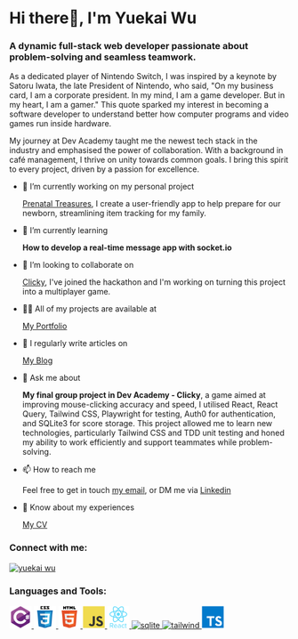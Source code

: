 

<h1>Hi there👋, I'm Yuekai Wu</h1>
<h3>A dynamic full-stack web developer passionate about problem-solving and seamless teamwork.</h3>
<p>As a dedicated player of Nintendo Switch, I was inspired by a keynote by Satoru Iwata, the late President of Nintendo, who said, "On my business card, I am a corporate president. In my mind, I am a game developer. But in my heart, I am a gamer." This quote sparked my interest in becoming a software developer to understand better how computer programs and video games run inside hardware. </p> 
<p>My journey at Dev Academy taught me the newest tech stack in the industry and emphasised the power of collaboration. With a background in café management, I thrive on unity towards common goals. I bring this spirit to every project, driven by a passion for excellence.</p>

- 🔭 I’m currently working on my personal project
  
  [Prenatal Treasures](https://github.com/sunnywoka/prenatal-treasures), I create a user-friendly app to help prepare for our newborn, streamlining item tracking for my family.
  

- 🌱 I’m currently learning
  
  **How to develop a real-time message app with socket.io**
  
- 👯 I’m looking to collaborate on
  
  [Clicky](https://github.com/matai-2023/blicky), I've joined the hackathon and I'm working on turning this project into a multiplayer game.
  

- 👨‍💻 All of my projects are available at

  [My Portfolio](https://sunnywoka.github.io/)
  

- 📝 I regularly write articles on

  [My Blog](https://sunnywoka.github.io/)
  

- 💬 Ask me about

  **My final group project in Dev Academy - Clicky**, a game aimed at improving mouse-clicking accuracy and speed, I utilised React, React Query, Tailwind CSS, Playwright for testing, Auth0 for authentication, and SQLite3 for score storage. This project allowed me to learn new technologies, particularly Tailwind CSS and TDD unit testing and honed my ability to work efficiently and support teammates while problem-solving.
  

- 📫 How to reach me

  Feel free to get in touch [my email](yuekaixx@outlook.com), or DM me via [Linkedin](https://www.linkedin.com/in/yuekai-wu-a26273170/)
  

- 📄 Know about my experiences

  [My CV](https://github.com/sunnywoka/sunnywoka.github.io/blob/main/cv/Yuekai%20Wu%20-%20CV.pdf)

<h3 align="left">Connect with me:</h3>
<p align="left">
<a href="https://linkedin.com/in/yuekai wu" target="blank"><img align="center" src="https://raw.githubusercontent.com/rahuldkjain/github-profile-readme-generator/master/src/images/icons/Social/linked-in-alt.svg" alt="yuekai wu" height="30" width="40" /></a>
</p>

<h3 align="left">Languages and Tools:</h3>
<p align="left"> <a href="https://www.w3schools.com/cs/" target="_blank" rel="noreferrer"> <img src="https://raw.githubusercontent.com/devicons/devicon/master/icons/csharp/csharp-original.svg" alt="csharp" width="40" height="40"/> </a> <a href="https://www.w3schools.com/css/" target="_blank" rel="noreferrer"> <img src="https://raw.githubusercontent.com/devicons/devicon/master/icons/css3/css3-original-wordmark.svg" alt="css3" width="40" height="40"/> </a> <a href="https://www.w3.org/html/" target="_blank" rel="noreferrer"> <img src="https://raw.githubusercontent.com/devicons/devicon/master/icons/html5/html5-original-wordmark.svg" alt="html5" width="40" height="40"/> </a> <a href="https://developer.mozilla.org/en-US/docs/Web/JavaScript" target="_blank" rel="noreferrer"> <img src="https://raw.githubusercontent.com/devicons/devicon/master/icons/javascript/javascript-original.svg" alt="javascript" width="40" height="40"/> </a> <a href="https://reactjs.org/" target="_blank" rel="noreferrer"> <img src="https://raw.githubusercontent.com/devicons/devicon/master/icons/react/react-original-wordmark.svg" alt="react" width="40" height="40"/> </a> <a href="https://www.sqlite.org/" target="_blank" rel="noreferrer"> <img src="https://www.vectorlogo.zone/logos/sqlite/sqlite-icon.svg" alt="sqlite" width="40" height="40"/> </a> <a href="https://tailwindcss.com/" target="_blank" rel="noreferrer"> <img src="https://www.vectorlogo.zone/logos/tailwindcss/tailwindcss-icon.svg" alt="tailwind" width="40" height="40"/> </a> <a href="https://www.typescriptlang.org/" target="_blank" rel="noreferrer"> <img src="https://raw.githubusercontent.com/devicons/devicon/master/icons/typescript/typescript-original.svg" alt="typescript" width="40" height="40"/> </a> </p>
